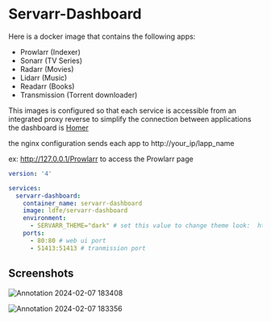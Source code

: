 # Servarr-Dashboard
Here is a docker image that contains the following apps:
- Prowlarr (Indexer)
- Sonarr (TV Series)
- Radarr (Movies)
- Lidarr (Music)
- Readarr (Books)
- Transmission (Torrent downloader)

This images is configured so that each service is accessible from an integrated proxy reverse to simplify the connection between applications
the dashboard is [Homer](https://github.com/bastienwirtz/homer)

the nginx configuration sends each app to http://your_ip/lapp_name

ex: http://127.0.0.1/Prowlarr to access the Prowlarr page

```yml
version: '4'

services:
  servarr-dashboard:
    container_name: servarr-dashboard
    image: ldfe/servarr-dashboard
    environment:
      - SERVARR_THEME="dark" # set this value to change theme look:  https://docs.theme-park.dev/themes/requestrr/
    ports:
      - 80:80 # web ui port
      - 51413:51413 # tranmission port
```



## Screenshots
![Annotation 2024-02-07 183408](https://github.com/kalibrado/servarr-dashboard/assets/51781584/7143a8bd-6a82-48b9-9022-261e03062d11)


![Annotation 2024-02-07 183356](https://github.com/kalibrado/servarr-dashboard/assets/51781584/33a80a00-442c-435b-9124-5b6ef2989408)



